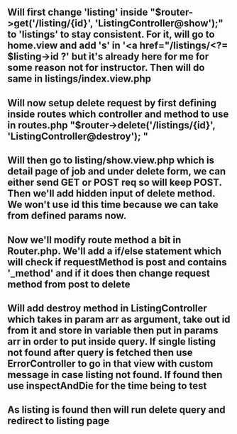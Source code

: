 ## Will first change 'listing' inside "$router->get('/listing/{id}', 'ListingController@show');" to 'listings' to stay consistent. For it, will go to home.view and add 's' in '<a href="/listings/<?= $listing->id ?' but it's already here for me for some reason not for instructor. Then will do same in listings/index.view.php 

## Will now setup delete request by first defining inside routes which controller and method to use in routes.php "$router->delete('/listings/{id}', 'ListingController@destroy'); "
## Will then go to listing/show.view.php which is detail page of job and under delete form, we can either send GET or POST req so will keep POST. Then we'll add hidden input of delete method. We won't use id this time because we can take from defined params now. 
## Now we'll modify route method a bit in Router.php. We'll add a if/else statement which will check if requestMethod is post and contains '_method' and if it does then change request method from post to delete
## Will add destroy method in ListingController which takes in param arr as argument, take out id from it and store in variable then put in params arr in order to put inside query. If single listing not found after query is fetched then use ErrorController to go in that view with custom message in case listing not found. If found then use inspectAndDie for the time being to test
## As listing is found then will run delete query and redirect to listing page 